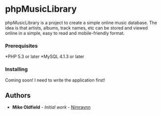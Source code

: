 # phpMusicLibrary

phpMusicLibrary is a project to create a simple online music database. The idea is that artists, albums, track names, etc can be stored and viewed online in a simple, easy to read and mobile-friendly format.

### Prerequisites

*PHP 5.3 or later
*MySQL 4.1.3 or later

### Installing

Coming soon! I need to write the application first!

## Authors

* **Mike Oldfield** - *Initial work* - [Nimraynn](https://github.com/nimraynn)